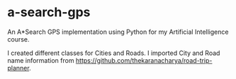 # a-search-gps
An A*Search GPS implementation using Python for my Artificial Intelligence course.

I created different classes for Cities and Roads. 
I imported City and Road name information from https://github.com/thekaranacharya/road-trip-planner.
